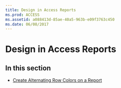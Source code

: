 ```yaml
---
title: Design in Access Reports
ms.prod: ACCESS
ms.assetid: a088413d-85ae-40a5-963b-e09f3763c450
ms.date: 06/08/2017
---
```



# Design in Access Reports

## In this section


- [Create Alternating Row Colors on a Report](create-alternating-row-colors-on-a-report.md)
    

